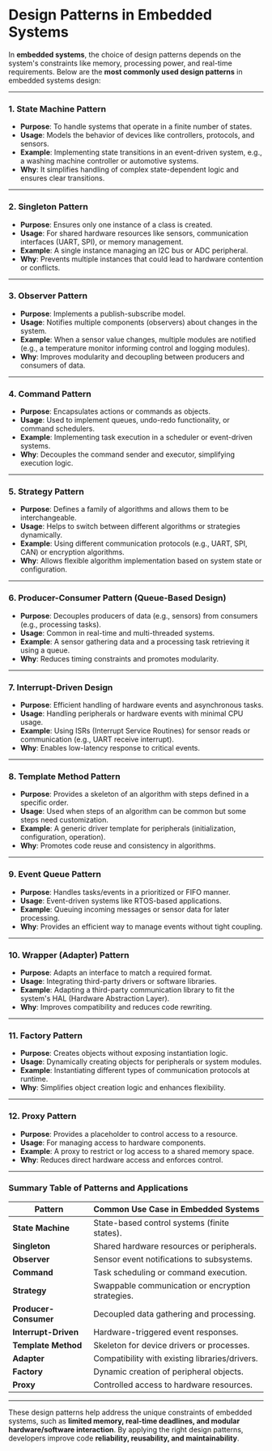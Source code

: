 # Design Patterns in Embedded Systems


In **embedded systems**, the choice of design patterns depends on the system's constraints like memory, processing power, and real-time requirements. Below are the **most commonly used design patterns** in embedded systems design:

---

### 1. **State Machine Pattern**
   - **Purpose**: To handle systems that operate in a finite number of states.
   - **Usage**: Models the behavior of devices like controllers, protocols, and sensors.
   - **Example**: Implementing state transitions in an event-driven system, e.g., a washing machine controller or automotive systems.
   - **Why**: It simplifies handling of complex state-dependent logic and ensures clear transitions.

---

### 2. **Singleton Pattern**
   - **Purpose**: Ensures only one instance of a class is created.
   - **Usage**: For shared hardware resources like sensors, communication interfaces (UART, SPI), or memory management.
   - **Example**: A single instance managing an I2C bus or ADC peripheral.
   - **Why**: Prevents multiple instances that could lead to hardware contention or conflicts.

---

### 3. **Observer Pattern**
   - **Purpose**: Implements a publish-subscribe model.
   - **Usage**: Notifies multiple components (observers) about changes in the system.
   - **Example**: When a sensor value changes, multiple modules are notified (e.g., a temperature monitor informing control and logging modules).
   - **Why**: Improves modularity and decoupling between producers and consumers of data.

---

### 4. **Command Pattern**
   - **Purpose**: Encapsulates actions or commands as objects.
   - **Usage**: Used to implement queues, undo-redo functionality, or command schedulers.
   - **Example**: Implementing task execution in a scheduler or event-driven systems.
   - **Why**: Decouples the command sender and executor, simplifying execution logic.

---

### 5. **Strategy Pattern**
   - **Purpose**: Defines a family of algorithms and allows them to be interchangeable.
   - **Usage**: Helps to switch between different algorithms or strategies dynamically.
   - **Example**: Using different communication protocols (e.g., UART, SPI, CAN) or encryption algorithms.
   - **Why**: Allows flexible algorithm implementation based on system state or configuration.

---

### 6. **Producer-Consumer Pattern (Queue-Based Design)**
   - **Purpose**: Decouples producers of data (e.g., sensors) from consumers (e.g., processing tasks).
   - **Usage**: Common in real-time and multi-threaded systems.
   - **Example**: A sensor gathering data and a processing task retrieving it using a queue.
   - **Why**: Reduces timing constraints and promotes modularity.

---

### 7. **Interrupt-Driven Design**
   - **Purpose**: Efficient handling of hardware events and asynchronous tasks.
   - **Usage**: Handling peripherals or hardware events with minimal CPU usage.
   - **Example**: Using ISRs (Interrupt Service Routines) for sensor reads or communication (e.g., UART receive interrupt).
   - **Why**: Enables low-latency response to critical events.

---

### 8. **Template Method Pattern**
   - **Purpose**: Provides a skeleton of an algorithm with steps defined in a specific order.
   - **Usage**: Used when steps of an algorithm can be common but some steps need customization.
   - **Example**: A generic driver template for peripherals (initialization, configuration, operation).
   - **Why**: Promotes code reuse and consistency in algorithms.

---

### 9. **Event Queue Pattern**
   - **Purpose**: Handles tasks/events in a prioritized or FIFO manner.
   - **Usage**: Event-driven systems like RTOS-based applications.
   - **Example**: Queuing incoming messages or sensor data for later processing.
   - **Why**: Provides an efficient way to manage events without tight coupling.

---

### 10. **Wrapper (Adapter) Pattern**
   - **Purpose**: Adapts an interface to match a required format.
   - **Usage**: Integrating third-party drivers or software libraries.
   - **Example**: Adapting a third-party communication library to fit the system's HAL (Hardware Abstraction Layer).
   - **Why**: Improves compatibility and reduces code rewriting.

---

### 11. **Factory Pattern**
   - **Purpose**: Creates objects without exposing instantiation logic.
   - **Usage**: Dynamically creating objects for peripherals or system modules.
   - **Example**: Instantiating different types of communication protocols at runtime.
   - **Why**: Simplifies object creation logic and enhances flexibility.

---

### 12. **Proxy Pattern**
   - **Purpose**: Provides a placeholder to control access to a resource.
   - **Usage**: For managing access to hardware components.
   - **Example**: A proxy to restrict or log access to a shared memory space.
   - **Why**: Reduces direct hardware access and enforces control.

---

### Summary Table of Patterns and Applications

| **Pattern**          | **Common Use Case in Embedded Systems**           |
|-----------------------|--------------------------------------------------|
| **State Machine**     | State-based control systems (finite states).     |
| **Singleton**         | Shared hardware resources or peripherals.        |
| **Observer**          | Sensor event notifications to subsystems.        |
| **Command**           | Task scheduling or command execution.            |
| **Strategy**          | Swappable communication or encryption strategies.|
| **Producer-Consumer** | Decoupled data gathering and processing.         |
| **Interrupt-Driven**  | Hardware-triggered event responses.              |
| **Template Method**   | Skeleton for device drivers or processes.        |
| **Adapter**           | Compatibility with existing libraries/drivers.   |
| **Factory**           | Dynamic creation of peripheral objects.          |
| **Proxy**             | Controlled access to hardware resources.         |

---

These design patterns help address the unique constraints of embedded systems, such as **limited memory, real-time deadlines, and modular hardware/software interaction**. By applying the right design patterns, developers improve code **reliability, reusability, and maintainability**.
